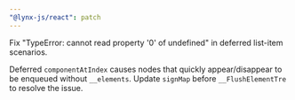 ```yaml
---
"@lynx-js/react": patch
---
```


Fix "TypeError: cannot read property '0' of undefined" in deferred list-item scenarios.

Deferred `componentAtIndex` causes nodes that quickly appear/disappear to be enqueued without `__elements`. Update `signMap` before `__FlushElementTre` to resolve the issue.
